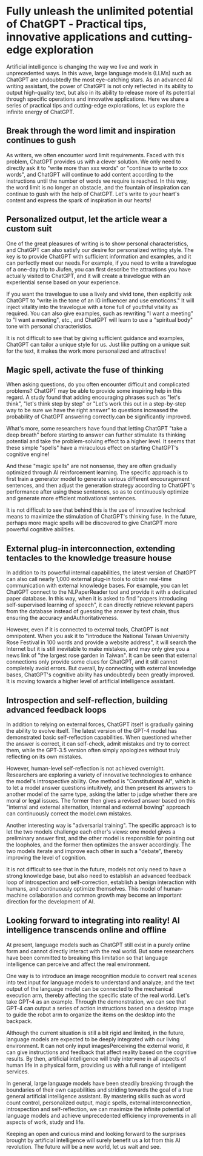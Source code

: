 # Fully unleash the unlimited potential of ChatGPT ‐ Practical tips, innovative applications and cutting-edge exploration
Artificial intelligence is changing the way we live and work in unprecedented ways. In this wave, large language models (LLMs) such as ChatGPT are undoubtedly the most eye-catching stars. As an advanced AI writing assistant, the power of ChatGPT is not only reflected in its ability to output high-quality text, but also in its ability to release more of its potential through specific operations and innovative applications. Here we share a series of practical tips and cutting-edge explorations, let us explore the infinite energy of ChatGPT.

## Break through the word limit and inspiration continues to gush

As writers, we often encounter word limit requirements. Faced with this problem, ChatGPT provides us with a clever solution. We only need to directly ask it to "write more than xxx words" or "continue to write to xxx words", and ChatGPT will continue to add content according to the instructions until the number of words we require is reached. In this way, the word limit is no longer an obstacle, and the fountain of inspiration can continue to gush with the help of ChatGPT. Let's write to your heart's content and express the spark of inspiration in our hearts! 

## Personalized output, let the article wear a custom suit

One of the great pleasures of writing is to show personal characteristics, and ChatGPT can also satisfy our desire for personalized writing style. The key is to provide ChatGPT with sufficient information and examples, and it can perfectly meet our needs.For example, if you need to write a travelogue of a one-day trip to Jiufen, you can first describe the attractions you have actually visited to ChatGPT, and it will create a travelogue with an experiential sense based on your experience.

If you want the travelogue to use a lively and vivid tone, then explicitly ask ChatGPT to "write in the tone of an IG influencer and use emoticons." It will inject vitality into the travelogue with a tone full of youthful vitality as required. You can also give examples, such as rewriting "I want a meeting" to "I want a meeting", etc., and ChatGPT will learn to use a "spiritual body" tone with personal characteristics.

It is not difficult to see that by giving sufficient guidance and examples, ChatGPT can tailor a unique style for us. Just like putting on a unique suit for the text, it makes the work more personalized and attractive!

## Magic spell, activate the fuse of thinking

When asking questions, do you often encounter difficult and complicated problems? ChatGPT may be able to provide some inspiring help in this regard. A study found that adding encouraging phrases such as "let's think", "let's think step by step" or "Let's work this out in a step-by-step way to be sure we have the right answer" to questions increased the probability of ChatGPT answering correctly.can be significantly improved.

What's more, some researchers have found that letting ChatGPT "take a deep breath" before starting to answer can further stimulate its thinking potential and take the problem-solving effect to a higher level. It seems that these simple "spells" have a miraculous effect on starting ChatGPT's cognitive engine!

And these "magic spells" are not nonsense, they are often gradually optimized through AI reinforcement learning. The specific approach is to first train a generator model to generate various different encouragement sentences, and then adjust the generation strategy according to ChatGPT's performance after using these sentences, so as to continuously optimize and generate more efficient motivational sentences.

It is not difficult to see that behind this is the use of innovative technical means to maximize the stimulation of ChatGPT's thinking fuse. In the future, perhaps more magic spells will be discovered to give ChatGPT more powerful cognitive abilities.

## External plug-in interconnection, extending tentacles to the knowledge treasure house

In addition to its powerful internal capabilities, the latest version of ChatGPT can also call nearly 1,000 external plug-in tools to obtain real-time communication with external knowledge bases. For example, you can let ChatGPT connect to the NLPaperReader tool and provide it with a dedicated paper database. In this way, when it is asked to find "papers introducing self-supervised learning of speech", it can directly retrieve relevant papers from the database instead of guessing the answer by text chain, thus ensuring the accuracy andAuthoritativeness.

However, even if it is connected to external tools, ChatGPT is not omnipotent. When you ask it to "introduce the National Taiwan University Rose Festival in 100 words and provide a website address", it will search the Internet but it is still inevitable to make mistakes, and may only give you a news link of "the largest rose garden in Taiwan". It can be seen that external connections only provide some clues for ChatGPT, and it still cannot completely avoid errors. But overall, by connecting with external knowledge bases, ChatGPT's cognitive ability has undoubtedly been greatly improved. It is moving towards a higher level of artificial intelligence assistant.

## Introspection and self-reflection, building advanced feedback loops

In addition to relying on external forces, ChatGPT itself is gradually gaining the ability to evolve itself. The latest version of the GPT-4 model has demonstrated basic self-reflection capabilities. When questioned whether the answer is correct, it can self-check, admit mistakes and try to correct them, while the GPT-3.5 version often simply apologizes without truly reflecting on its own mistakes.

However, human-level self-reflection is not achieved overnight. Researchers are exploring a variety of innovative technologies to enhance the model's introspective ability. One method is "Constitutional AI", which is to let a model answer questions intuitively, and then present its answers to another model of the same type, asking the latter to judge whether there are moral or legal issues. The former then gives a revised answer based on this "internal and external alternation, internal and external bowing" approach can continuously correct the model.own mistakes.

Another interesting way is "adversarial training". The specific approach is to let the two models challenge each other's views: one model gives a preliminary answer first, and the other model is responsible for pointing out the loopholes, and the former then optimizes the answer accordingly. The two models iterate and improve each other in such a "debate", thereby improving the level of cognition.

It is not difficult to see that in the future, models not only need to have a strong knowledge base, but also need to establish an advanced feedback loop of introspection and self-correction, establish a benign interaction with humans, and continuously optimize themselves. This model of human-machine collaboration and common growth may become an important direction for the development of AI.

## Looking forward to integrating into reality! AI intelligence transcends online and offline

At present, language models such as ChatGPT still exist in a purely online form and cannot directly interact with the real world. But some researchers have been committed to breaking this limitation so that language intelligence can perceive and affect the real environment.

One way is to introduce an image recognition module to convert real scenes into text input for language models to understand and analyze; and the text output of the language model can be connected to the mechanical execution arm, thereby affecting the specific state of the real world. Let's take GPT-4 as an example. Through the demonstration, we can see that GPT-4 can output a series of action instructions based on a desktop image to guide the robot arm to organize the items on the desktop into the backpack.

Although the current situation is still a bit rigid and limited, in the future, language models are expected to be deeply integrated with our living environment. It can not only input imagesPerceiving the external world, it can give instructions and feedback that affect reality based on the cognitive results. By then, artificial intelligence will truly intervene in all aspects of human life in a physical form, providing us with a full range of intelligent services.

In general, large language models have been steadily breaking through the boundaries of their own capabilities and striding towards the goal of a true general artificial intelligence assistant. By mastering skills such as word count control, personalized output, magic spells, external interconnection, introspection and self-reflection, we can maximize the infinite potential of language models and achieve unprecedented efficiency improvements in all aspects of work, study and life.

Keeping an open and curious mind and looking forward to the surprises brought by artificial intelligence will surely benefit us a lot from this AI revolution. The future will be a new world, let us wait and see.